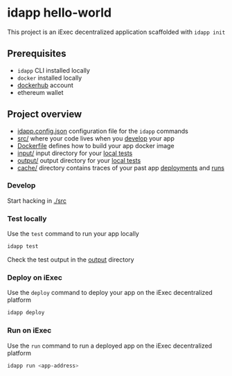 # idapp hello-world

This project is an iExec decentralized application scaffolded with `idapp init`

## Prerequisites

- `idapp` CLI installed locally
- `docker` installed locally
- [dockerhub](https://hub.docker.com/) account
- ethereum wallet

## Project overview

- [idapp.config.json](./idapp.config.json) configuration file for the `idapp`
  commands
- [src/](./src/) where your code lives when you [develop](#develop)
  your app
- [Dockerfile](./Dockerfile) defines how to build your app docker image
- [input/](./input/) input directory for your [local tests](#test-locally)
- [output/](./output/) output directory for your [local tests](#test-locally)
- [cache/](./cache/) directory contains traces of your past app
  [deployments](#deploy-on-iexec) and [runs](#run-on-iexec)

### Develop

Start hacking in [./src](./src/)

### Test locally

Use the `test` command to run your app locally

```sh
idapp test
```

Check the test output in the [output](./output/) directory

### Deploy on iExec

Use the `deploy` command to deploy your app on the iExec decentralized platform

```sh
idapp deploy
```

### Run on iExec

Use the `run` command to run a deployed app on the iExec decentralized platform

```sh
idapp run <app-address>
```
